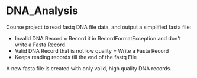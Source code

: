 # DNA_Analysis
Course project to read fastq DNA file data, and output a simplified fasta file: 
- Invalid DNA Record = Record it in RecordFormatException and don't write a Fasta Record
- Valid DNA Record that is not low quality = Write a Fasta Record
- Keeps reading records till the end of the fastq File

A new fasta file is created with only valid, high quality DNA records.

